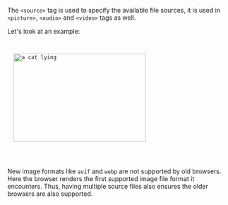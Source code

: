 The `<source>` tag is used to specify the available file sources, it is used in
`<picture>`, `<audio>` and `<video>` tags as well.

Let's look at an example:

<codeblock language="html" type="lesson">
<code>
<picture>
  <img
  src="cat-image.jpg"
  alt="a cat lying"
  width="300"
  height="200"
  loading="lazy"
  decoding="async">
  <source srcset="cat-image.avif" type="image/avif">
  <source srcset="cat-image.webp" type="image/webp">
</picture>
</code>
</codeblock>

New image formats like `avif` and `webp` are not supported by old browsers. Here
the browser renders the first supported image file format it encounters. Thus,
having multiple source files also ensures the older browsers are also supported.
